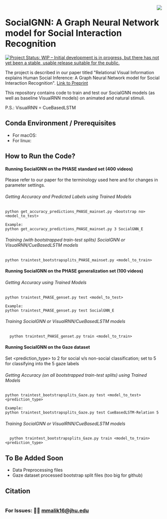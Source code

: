 <img src="icon.png" align="right" />

# SocialGNN: A Graph Neural Network model for Social Interaction Recognition 

[![Project Status: WIP – Initial development is in progress, but there has not yet been a stable, usable release suitable for the public.](https://www.repostatus.org/badges/latest/wip.svg)](https://www.repostatus.org/#wip)

The project is described in our paper titled "Relational Visual Information explains Human Social Inference: A Graph Neural Network model for Social Interaction Recognition". [Link to Preprint](https://psyarxiv.com/5cuyr)

This repository contains code to train and test our SocialGNN models (as well as baseline VisualRNN models) on animated and natural stimuli.

P.S.: VisualRNN = CueBasedLSTM

## Conda Environment / Prerequisites
- For macOS: 
- For linux: 

## How to Run the Code?

#### Running SocialGNN on the PHASE standard set (400 videos)
Please refer to our paper for the terminology used here and for changes in parameter settings.
###### Getting Accuracy and Predicted Labels using Trained Models
  ```
  python get_accuracy_predictions_PHASE_mainset.py <bootstrap no> <model_to_test>
  
  Example:
  python get_accuracy_predictions_PHASE_mainset.py 3 SocialGNN_E
  ```
###### Training (with bootstrapped train-test splits) SocialGNN or VisualRNN/CueBasedLSTM models
  ```
  python traintest_bootstrapsplits_PHASE_mainset.py <model_to_train>
  ```
#### Running SocialGNN on the PHASE generalization set (100 videos)
###### Getting Accuracy using Trained Models
  ```
  python traintest_PHASE_genset.py test <model_to_test>
  
  Example:
  python traintest_PHASE_genset.py test SocialGNN_E
  ```
###### Training SocialGNN or VisualRNN/CueBasedLSTM models
```
  python traintest_PHASE_genset.py train <model_to_train>
```


#### Running SocialGNN on the Gaze dataset
Set <prediction_type> to 2 for social v/s non-social classification; set to 5 for classifying into the 5 gaze labels

###### Getting Accuracy (on all bootstrapped train-test splits) using Trained Models
  ```
  python traintest_bootstrapsplits_Gaze.py test <model_to_test> <prediction_type>
  
  Example:
  python traintest_bootstrapsplits_Gaze.py test CueBasedLSTM-Relation 5
  ```
###### Training SocialGNN or VisualRNN/CueBasedLSTM models
```
  python traintest_bootstrapsplits_Gaze.py train <model_to_train> <prediction_type>
```

<!--- ## Repository Components --->

## To Be Added Soon
- Data Preprocessing files
- Gaze dataset processed bootstrap split files (too big for github)

## Citation
```
```

### For Issues: 👩‍💻 mmalik16@jhu.edu
